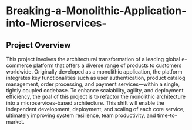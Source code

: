 # Breaking-a-Monolithic-Application-into-Microservices-
## Project Overview
This project involves the architectural transformation of a leading global e-commerce platform that offers a diverse range of products to customers worldwide. Originally developed as a monolithic application, the platform integrates key functionalities such as user authentication, product catalog management, order processing, and payment services—within a single, tightly coupled codebase.
To enhance scalability, agility, and deployment efficiency, the goal of this project is to refactor the monolithic architecture into a microservices-based architecture. This shift will enable the independent development, deployment, and scaling of each core service, ultimately improving system resilience, team productivity, and time-to-market.
